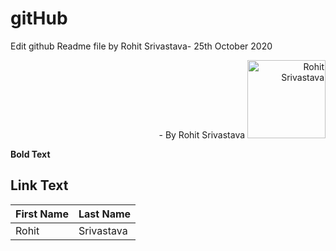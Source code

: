 # gitHub

Edit github Readme file by Rohit Srivastava- 25th October 2020


<p align="right">- By Rohit Srivastava
 <img src="https://raw.githubusercontent.com/QARohitSrivastava/gitHub/main/Rohit%20Srivastava%20Logo.jpg" width="125" height="125" title="Rohit Srivastava" alt = "Rohit Srivastava" />
</p>

__Bold Text__

## Link Text


| First Name |  Last Name |
|------------|------------|
| Rohit      | Srivastava |